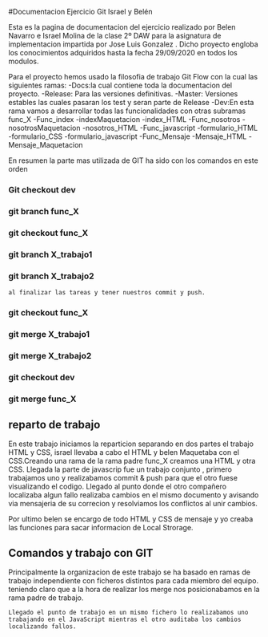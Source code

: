  #Documentacion Ejercicio Git Israel y Belén

<p> Esta es la pagina de documentacion del ejercicio realizado por Belen Navarro e Israel Molina de la clase 2º DAW para la asignatura de implementacion impartida por Jose Luis Gonzalez . Dicho proyecto engloba los conocimientos adquiridos hasta la fecha 29/09/2020  en todos los modulos.
</p>

Para el proyecto hemos usado la filosofia de trabajo Git Flow con la cual las siguientes ramas:
-Docs:la cual contiene toda la documentacion del proyecto.
-Release: Para las versiones definitivas.
-Master: Versiones estables las cuales pasaran los test y seran parte de Release
-Dev:En esta rama vamos a desarrollar todas las funcionalidades con otras subramas func_X
    -Func_index
        -indexMaquetacion
        -index_HTML
    -Func_nosotros
        -nosotrosMaquetacion
        -nosotros_HTML
    -Func_javascript
        -formulario_HTML
        -formulario_CSS
        -formulario_javascript
    -Func_Mensaje
        -Mensaje_HTML
        -Mensaje_Maquetacion

En resumen la parte mas utilizada de GIT ha sido con los comandos en este orden

### Git checkout dev
### git branch func_X
###     git checkout func_X
###     git branch X_trabajo1
###     git branch X_trabajo2

    al finalizar las tareas y tener nuestros commit y push.
###     git checkout func_X
###     git merge X_trabajo1
###     git merge X_trabajo2
###     git checkout dev
###     git merge func_X


<h2>reparto de trabajo</h2>

<p>En este trabajo iniciamos la reparticion separando en dos partes el trabajo HTML y CSS, 
    israel llevaba a cabo el HTML y belen Maquetaba con el CSS.Creando una rama de la rama padre func_X creamos una HTML y otra CSS.
Llegada la parte de javascrip fue un trabajo conjunto , primero trabajamos uno y realizabamos commit & push para que el otro fuese visualizando el codigo.
Llegado al punto donde el otro compañero localizaba algun fallo realizaba cambios en el mismo documento y avisando via mensajeria de su correcion y resolviamos los conflictos al unir cambios.

Por ultimo belen se encargo de todo HTML y CSS de mensaje  y yo creaba las funciones para sacar informacion de Local Strorage.
</p>
<h2>Comandos y trabajo con GIT</h2>
<p>Principalmente la organizacion de este trabajo se ha basado en ramas de trabajo independiente con ficheros distintos para cada miembro del equipo.
    teniendo claro que a la hora de realizar los merge nos posicionabamos en la rama padre de trabajo.

    Llegado el punto de trabajo en un mismo fichero lo realizabamos uno trabajando en el JavaScript mientras el otro auditaba los cambios localizando fallos.
</p>

</article>
</body>
</html>